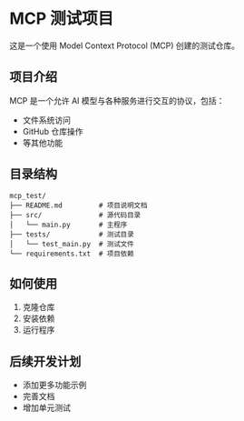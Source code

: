 # MCP 测试项目

这是一个使用 Model Context Protocol (MCP) 创建的测试仓库。

## 项目介绍

MCP 是一个允许 AI 模型与各种服务进行交互的协议，包括：
- 文件系统访问
- GitHub 仓库操作
- 等其他功能

## 目录结构

```
mcp_test/
├── README.md         # 项目说明文档
├── src/              # 源代码目录
│   └── main.py       # 主程序
├── tests/            # 测试目录
│   └── test_main.py  # 测试文件
└── requirements.txt  # 项目依赖
```

## 如何使用

1. 克隆仓库
2. 安装依赖
3. 运行程序

## 后续开发计划

- 添加更多功能示例
- 完善文档
- 增加单元测试